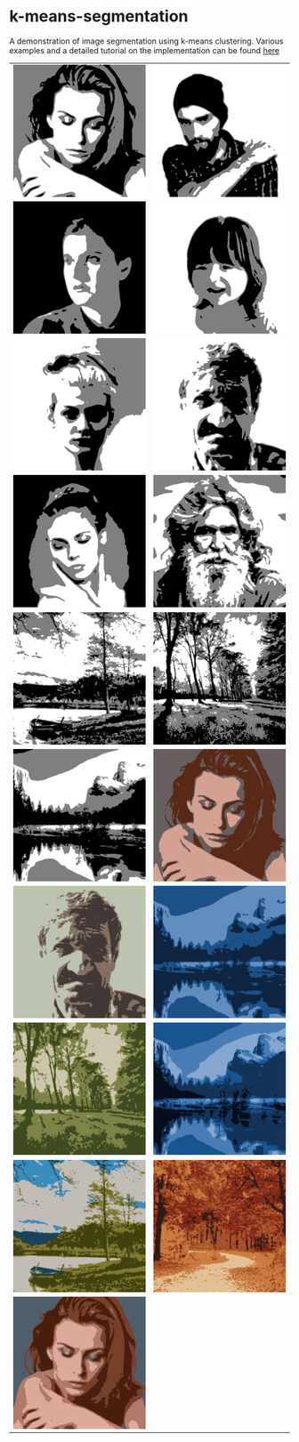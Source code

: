 # k-means-segmentation
A demonstration of image segmentation using k-means clustering. Various
examples and a detailed tutorial on the implementation can be found
[here](http://sighack.com/post/generative-value-sketches-using-k-means-clustering)

|                                   |                                  |
|-----------------------------------|----------------------------------|
|![](/examples/example1.png?raw=true) |![](/examples/example2.png?raw=true)
|![](/examples/example3.png?raw=true) |![](/examples/example4.png?raw=true)
|![](/examples/example5.png?raw=true) |![](/examples/example6.png?raw=true)
|![](/examples/example7.png?raw=true) |![](/examples/example8.png?raw=true)
|![](/examples/example9.png?raw=true) |![](/examples/example10.png?raw=true)
|![](/examples/example11.png?raw=true) |![](/examples/example12.png?raw=true)
|![](/examples/example13.png?raw=true) |![](/examples/example14.png?raw=true)
|![](/examples/example15.png?raw=true) |![](/examples/example16.png?raw=true)
|![](/examples/example17.png?raw=true) |![](/examples/example18.png?raw=true)
|![](/examples/example19.png?raw=true) |
